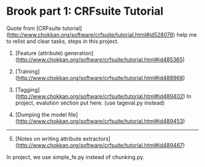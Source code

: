 # Brook part 1: CRFsuite Tutorial

Quote from [CRFsuite tutorial] (http://www.chokkan.org/software/crfsuite/tutorial.html#id528076) help me to relist and clear tasks, steps in this project.

1. [Feature (attribute) generation] (http://www.chokkan.org/software/crfsuite/tutorial.html#id485365)

2. [Training] (http://www.chokkan.org/software/crfsuite/tutorial.html#id488968)

3. [Tagging] (http://www.chokkan.org/software/crfsuite/tutorial.html#id489402)
In project, evalution section put here. (use tageval.py instead)

4. [Dumping the model file] (http://www.chokkan.org/software/crfsuite/tutorial.html#id489453)

- - - - - - - - - - - 

5. [Notes on writing attribute extractors] (http://www.chokkan.org/software/crfsuite/tutorial.html#id489467)

In project, we use simple_fe.py instead of chunking.py.
